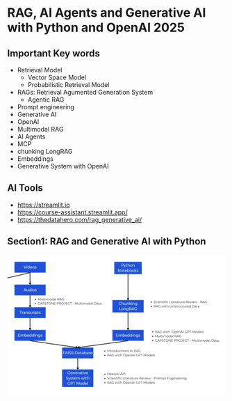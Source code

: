 # RAG, AI Agents and Generative AI with Python and OpenAI 2025

## Important Key words
- Retrieval Model
  - Vector Space Model
  - Probabilistic Retrieval Model
- RAGs: Retrieval Agumented Generation System
  - Agentic RAG
- Prompt engineering
- Generative AI
- OpenAI
- Multimodal RAG
- AI Agents
- MCP
- chunking LongRAG
- Embeddings
- Generative System with OpenAI

## AI Tools
- https://streamlit.io
- https://course-assistant.streamlit.app/
- https://thedatahero.com/rag_generative_ai/

## Section1: RAG and Generative AI with Python

![alt text](image1.png)